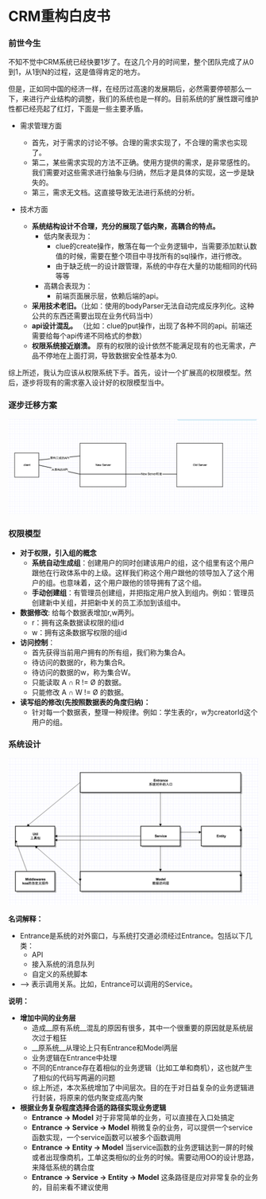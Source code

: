 # CRM重构白皮书


### 前世今生

不知不觉中CRM系统已经快要1岁了。在这几个月的时间里，整个团队完成了从0到1，从1到N的过程，这是值得肯定的地方。

但是，正如同中国的经济一样，在经历过高速的发展期后，必然需要停顿那么一下，来进行产业结构的调整，我们的系统也是一样的。目前系统的扩展性跟可维护性都已经亮起了红灯，下面是一些主要矛盾。

* 需求管理方面
	*  首先，对于需求的讨论不够。合理的需求实现了，不合理的需求也实现了。
	*  第二，某些需求实现的方法不正确。使用方提供的需求，是非常感性的。我们需要对这些需求进行抽象与归纳，然后才是具体的实现，这一步是缺失的。
	*  第三，需求无文档。这直接导致无法进行系统的分析。

* 技术方面
	* __系统结构设计不合理，充分的展现了低内聚，高耦合的特点。__
		* 低内聚表现为：
			* clue的create操作，散落在每一个业务逻辑中，当需要添加默认数值的时候，需要在整个项目中寻找所有的sql操作，进行修改。
			* 由于缺乏统一的设计跟管理，系统的中存在大量的功能相同的代码等等
		* 高耦合表现为：
			* 前端页面展示层，依赖后端的api。
	* __采用技术老旧。__（比如：使用的bodyParser无法自动完成反序列化。这种公共的东西还需要出现在业务代码当中）
	* __api设计混乱。__ （比如：clue的put操作，出现了各种不同的api。前端还需要给每个api传递不同格式的参数）
	* __权限系统接近崩溃。__ 原有的权限的设计依然不能满足现有的也无需求，产品不停地在上面打洞，导致数据安全性基本为0.

综上所述，我认为应该从权限系统下手。首先，设计一个扩展高的权限模型。然后，逐步将现有的需求塞入设计好的权限模型当中。


### 逐步迁移方案

![CRM逐步迁移方案示意图](../pic/p1.png)


### 权限模型

* __对于权限，引入组的概念__
	* __系统自动生成组__：创建用户的同时创建该用户的组，这个组里有这个用户跟他在行政体系中的上级。这样我们称这个用户跟他的领导加入了这个用户的组。也意味着，这个用户跟他的领导拥有了这个组。
	* __手动创建组__：有管理员创建组，并把指定用户放入到组内。例如：管理员创建新中关组，并把新中关的员工添加到该组中。
* __数据修改__: 给每个数据表增加r,w两列。
	* r：拥有这条数据读权限的组id
	* w：拥有这条数据写权限的组id
* __访问控制__：
	* 首先获得当前用户拥有的所有组，我们称为集合A。
	* 待访问的数据的r，称为集合R。
	* 待访问的数据的w，称为集合W。
	* 只能读取 A ∩ R != Ø 的数据。
	* 只能修改 A ∩ W != Ø 的数据。
* __读写组的修改(先按照数据表的角度归纳)：__
	* 针对每一个数据表，整理一种规律。例如：学生表的r，w为creatorId这个用户的组。

### 系统设计

![CRM系统设计图](../pic/P6.png)

__名词解释：__  

* Entrance是系统的对外窗口，与系统打交道必须经过Entrance。包括以下几类：
	* API
	* 接入系统的消息队列
	* 自定义的系统脚本
* —> 表示调用关系。比如，Entrance可以调用的Service。


__说明：__  

* __增加中间的业务层__
	* 造成__原有系统__混乱的原因有很多，其中一个很重要的原因就是系统层次过于粗狂
	* __原系统__从理论上只有Entrance和Model两层
	* 业务逻辑在Entrance中处理
	* 不同的Entrance存在着相似的业务逻辑（比如工单和商机），这也就产生了相似的代码写两遍的问题
	* 综上所述，本次系统增加了中间层次。目的在于对日益复杂的业务逻辑进行封装，将原来的低内聚变成高内聚
* __根据业务复杂程度选择合适的路径实现业务逻辑__
	*  __Entrance -> Model__ 对于非常简单的业务，可以直接在入口处搞定
	*  __Entrance -> Service -> Model__ 稍微复杂的业务，可以提供一个service函数实现，一个service函数可以被多个函数调用
	*  __Entrance -> Entity -> Model__ 当service函数的业务逻辑达到一屏的时候或者出现像商机，工单这类相似的业务的时候。需要动用OO的设计思路，来降低系统的耦合度
	*  __Entrance -> Service -> Entity -> Model__ 这条路径是应对非常复杂的业务的，目前来看不建议使用







